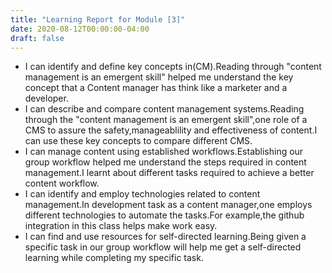 ```yaml
---
title: "Learning Report for Module [3]"
date: 2020-08-12T00:00:00-04:00
draft: false
---
```


- I can identify and define key concepts in(CM).Reading through "content management is an emergent skill" helped me understand the key concept that a Content manager has think like a  marketer and a developer.
- I can describe and compare content management systems.Reading through the "content management is an emergent skill",one role of a CMS to assure the safety,manageablility and effectiveness of content.I can use these key concepts to compare different CMS.
- I can manage content using established workflows.Establishing our group workflow helped me understand the steps required in content management.I learnt about different tasks required to achieve a better content workflow.
- I can identify and employ technologies related to content management.In development task as a content manager,one employs different technologies to automate the tasks.For example,the github integration in this class helps make work easy.
- I can find and use resources for self-directed learning.Being given a specific task in our group workflow will help me get a self-directed learning while completing my specific task.
